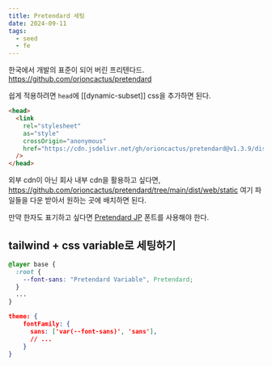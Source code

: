 ```yaml
---
title: Pretendard 세팅
date: 2024-09-11
tags:
  - seed
  - fe
---
```


한국에서 개발의 표준이 되어 버린 프리텐다드.
https://github.com/orioncactus/pretendard

쉽게 적용하려면 `head`에 [[dynamic-subset]] css을 추가하면 된다.

```html
<head>
  <link
    rel="stylesheet"
    as="style"
    crossOrigin="anonymous"
    href="https://cdn.jsdelivr.net/gh/orioncactus/pretendard@v1.3.9/dist/web/variable/pretendardvariable-dynamic-subset.min.css"
  />
</head>
```

외부 cdn이 아닌 회사 내부 cdn을 활용하고 싶다면,
https://github.com/orioncactus/pretendard/tree/main/dist/web/static 여기 파일들을 다운 받아서 원하는 곳에 배치하면 된다.

만약 한자도 표기하고 싶다면 [Pretendard JP](https://github.com/orioncactus/pretendard/tree/main/packages/pretendard-jp) 폰트를 사용해야 한다.

## tailwind + css variable로 세팅하기

```css
@layer base {
  :root {
    --font-sans: "Pretendard Variable", Pretendard;
  }
  ...
}
```

```json
theme: {
    fontFamily: {
      sans: ['var(--font-sans)', 'sans'],
      // ...
    }
}
```
